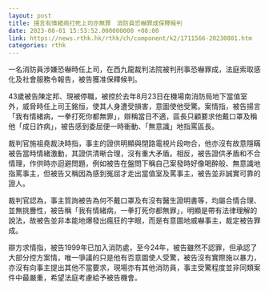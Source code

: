 ```yaml
---
layout: post
title: 揚言有情緒病打死上司亦無罪　消防員恐嚇罪成保釋候判
date: 2023-08-01 15:53:52.000000000 +08:00
link: https://news.rthk.hk/rthk/ch/component/k2/1711566-20230801.htm
categories: rthk
---
```


一名消防員涉嫌恐嚇時任上司，在西九龍裁判法院被判刑事恐嚇罪成，法庭索取感化及社會服務令報告，被告獲准保釋候判。

43歲被告陳定邦、現被停職，被控於去年8月23日在機場南消防局地下當值室外，威脅時任上司王銘恒，使其人身遭受損害，意圖使他受驚。案情指，被告揚言「我有情緒病，一拳打死你都無罪」，辯稱當日不適，區長只顧要求他戴口罩及稱他「成日詐病」，被告感到委屈便一時衝動、「無意識」地指罵區長。

裁判官施祖堯裁決時指，事主的證供明顯與閉路電視片段吻合，他亦沒有故意隱瞞被告當時情緒激動，其證供清晰合理，沒有重大矛盾。相反，被告證供矛盾和不合情理，作供時亦迴避問題，例如被告在盤問下稱自己案發時好像喝醉般、無意識地指罵事主，但被告又稱因為感到冤屈才走出當值室及罵事主，被告並非誠實可靠的證人。

裁判官認為，事主質詢被告為何不戴口罩及有沒有醫生證明書等，均屬合情合理、並無挑釁性，被告稱「我有情緒病，一拳打死你都無罪」，明顯是帶有法律理解的說法，故被告並非本能地爆發出瘋狂的字眼，而是有意圖地威嚇事主，裁定被告罪成。

辯方求情指，被告1999年已加入消防處，至今24年，被告雖然不認罪，但承認了大部分控方案情，唯一爭議的只是他有否意圖使人受驚，被告沒有實際施以暴力，亦沒有向事主提出其他不當要求，現場亦有其他消防員，事主受驚程度並非同類案件中最嚴重，希望法庭考慮給予被告機會。
